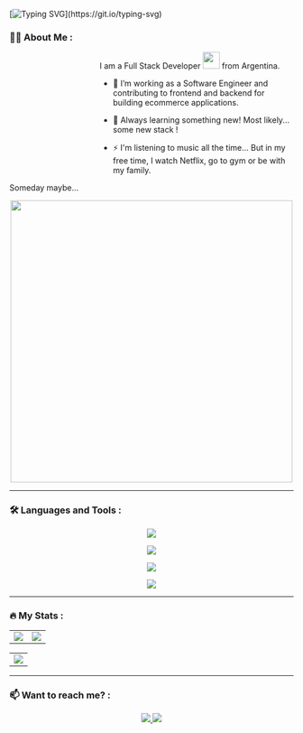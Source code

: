 [![Typing SVG](https://readme-typing-svg.demolab.com?font=Fira+Code&pause=1000&center=true&width=1000&lines=Hello+!!!+I'm+Cristian%2C+Welcome+to+my+GitHub!+I+was+waiting+for+you...)](https://git.io/typing-svg)

### 👨‍💻 About Me :

<dl><dd><dl><dd><dl><dd><dl><dd>
  I am a Full Stack Developer <img src="https://media.giphy.com/media/WUlplcMpOCEmTGBtBW/giphy.gif" width="30"> from Argentina.

  - :telescope: I’m working as a Software Engineer and contributing to frontend and backend for building ecommerce applications.
  
  - :seedling: Always learning something new! Most likely... some new stack !
  
  - :zap: I'm listening to music all the time... But in my free time, I watch Netflix, go to gym or be with my family.
</dd></dl></dd></dl></dd></dl></dd></dl>

Someday maybe... 
<div id="header" align="center">
  <img src="https://media.giphy.com/media/ys25zLolNge9G/giphy.gif" width="500"/>
</div>

---

### :hammer_and_wrench: Languages and Tools :

<p align="center">
  <a href="https://skillicons.dev">
    <img src="https://skillicons.dev/icons?i=html,css,sass,react,ruby,rails" />
  </a>
</p>
<p align="center">
  <a href="https://skillicons.dev">
    <img src="https://skillicons.dev/icons?i=redis,netlify,grafana,jenkins" />
  </a>
</p>
<p align="center">
  <a href="https://skillicons.dev">
    <img src="https://skillicons.dev/icons?i=git,gitlab,github,vscode" />
  </a>
</p>
<p align="center">
  <a href="https://skillicons.dev">
    <img src="https://skillicons.dev/icons?i=firebase,mysql,graphql" />
  </a>
</p>

---

### :fire: My Stats :


<table align="center" width="1000">
  <tr>
    <td valign="middle" width="50%">
      <img src="https://github-readme-stats.vercel.app/api?username=cfooostdijk&show_icons=true&theme=transparent&hide_border=true&card_width=400" />
    </td>
    <td valign="middle" width="50%">
      <img src="https://github-readme-stats.vercel.app/api/top-langs/?username=cfooostdijk&layout=compact&theme=transparent&hide_border=true&card_width=400" />
    </td>
  </tr>
</table>
<table align="center">
  <tr>
    <td valign="middle" align="center">
      <img src="https://github-profile-trophy.vercel.app/?username=cfooostdijk&theme=dracula&column=7&margin-w=2&margin-h=2&no-frame=true" />
    </td>
  </tr>
</table>

---

### :mailbox: Want to reach me? :

<div align="center">
  <a href="https://www.linkedin.com/in/cfoostdijk/" target="_blank" align="center" >
    <img src="https://img.shields.io/badge/LinkedIn-blue?logo=linkedin&logoColor=white&style=for-the-badge" />
  </a>
  <a href="https://wa.me/2262572062" target="_blank">
    <img src="https://img.shields.io/badge/WhatsApp-25D366?style=for-the-badge&logo=whatsapp&logoColor=white" />
  </a>
</div>
